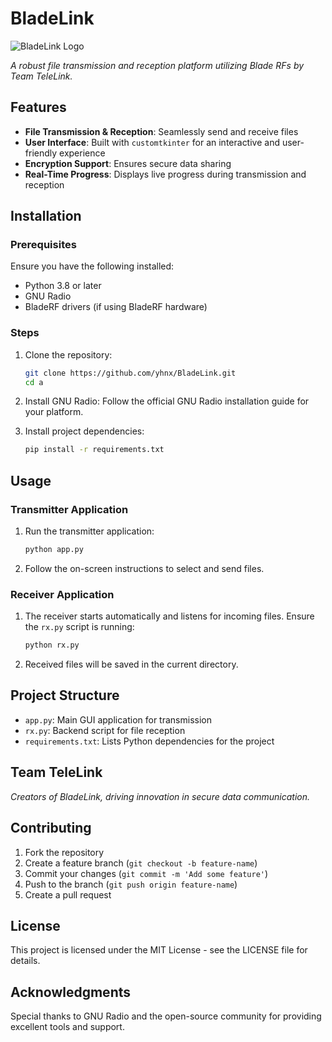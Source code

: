# BladeLink

![BladeLink Logo](https://github.com/yhnx/BladeLink/blob/main/app/transmitter/src/bladeLINK%20(1).png)

*A robust file transmission and reception platform utilizing Blade RFs by Team TeleLink.*

## Features

- **File Transmission & Reception**: Seamlessly send and receive files
- **User Interface**: Built with `customtkinter` for an interactive and user-friendly experience
- **Encryption Support**: Ensures secure data sharing
- **Real-Time Progress**: Displays live progress during transmission and reception

## Installation

### Prerequisites

Ensure you have the following installed:

- Python 3.8 or later
- GNU Radio
- BladeRF drivers (if using BladeRF hardware)

### Steps

1. Clone the repository:
   ```bash
   git clone https://github.com/yhnx/BladeLink.git
   cd a
   ```

2. Install GNU Radio: Follow the official GNU Radio installation guide for your platform.

3. Install project dependencies:
   ```bash
   pip install -r requirements.txt
   ```

## Usage

### Transmitter Application

1. Run the transmitter application:
   ```bash
   python app.py
   ```

2. Follow the on-screen instructions to select and send files.

### Receiver Application

1. The receiver starts automatically and listens for incoming files. Ensure the `rx.py` script is running:
   ```bash
   python rx.py
   ```

2. Received files will be saved in the current directory.

## Project Structure

- `app.py`: Main GUI application for transmission
- `rx.py`: Backend script for file reception
- `requirements.txt`: Lists Python dependencies for the project

## Team TeleLink

*Creators of BladeLink, driving innovation in secure data communication.*

## Contributing

1. Fork the repository
2. Create a feature branch (`git checkout -b feature-name`)
3. Commit your changes (`git commit -m 'Add some feature'`)
4. Push to the branch (`git push origin feature-name`)
5. Create a pull request

## License

This project is licensed under the MIT License - see the LICENSE file for details.

## Acknowledgments

Special thanks to GNU Radio and the open-source community for providing excellent tools and support.
